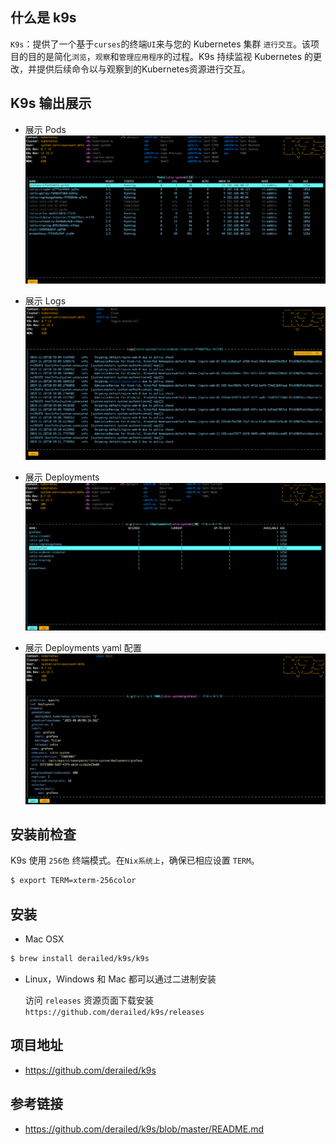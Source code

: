## 什么是 k9s
`K9s`：提供了一个基于`curses`的终端`UI`来与您的 Kubernetes 集群 `进行交互`。该项目的目的是简化`浏览`，`观察`和`管理应用程序`的过程。K9s 持续监视 Kubernetes 的更改，并提供后续命令以与观察到的Kubernetes资源进行交互。


## K9s 输出展示

- 展示 Pods
![](/img/k9s-pod.png)

- 展示 Logs
![](/img/k9s-logs.png)

- 展示 Deployments
![](/img/k9s-dp.png)

- 展示 Deployments yaml 配置
![](/img/k9s-dp-yaml.png)

## 安装前检查

K9s 使用 `256色` 终端模式。在`Nix系统上`，确保已相应设置 `TERM`。

```bash
$ export TERM=xterm-256color
```

## 安装

- Mac OSX
```bash
$ brew install derailed/k9s/k9s
```

- Linux，Windows 和 Mac 都可以通过二进制安装

    访问 `releases` 资源页面下载安装  `https://github.com/derailed/k9s/releases`

## 项目地址
- https://github.com/derailed/k9s

## 参考链接
- https://github.com/derailed/k9s/blob/master/README.md